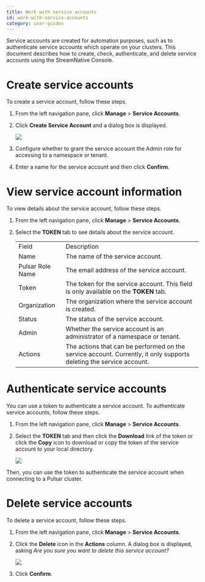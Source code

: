 ```yaml
---
title: Work with service accounts
id: work-with-service-accounts
category: user-guides
---
```


Service accounts are created for automation purposes, such as to authenticate service accounts which operate on your clusters. This document describes how to create, check, authenticate, and delete service accounts using the StreamNative Console.

# Create service accounts

To create a service account, follow these steps.

1. From the left navigation pane, click **Manage** > **Service Accounts**.

2. Click **Create Service Account** and a dialog box is displayed.
   
   ![](../../image/create-service-account.png)

3. Configure whether to grant the service account the Admin role for accessing to a namespace or tenant.

4. Enter a name for the service account and then click **Confirm**.

# View service account information

To view details about the service account, follow these steps.

1. From the left navigation pane, click **Manage** > **Service Accounts**.

2. Select the **TOKEN** tab to see details about the service account.

    <table>
    <tr>
    <td>
    Field
    </td>
    <td>Description
    </td>
    </tr>
    <tr>
    <td>Name
    </td>
    <td>The name of the service account.
    </td>
    </tr>
    <tr>
    <td>Pulsar Role Name 
    </td>
    <td>The email address of the service account. 
    </td>
    </tr>
    <tr>
    <td>Token
    </td>
    <td>The token for the service account. This field is only available on the <strong>TOKEN</strong> tab.
    </td>
    </tr>
    <tr>
    <td>Organization
    </td>
    <td>The organization where the service account is created.
    </td>
    </tr>
    <tr>
    <td>Status
    </td>
    <td>The status of the service account.
    </td>
    </tr>
    <tr>
    <td>Admin
    </td>
    <td>Whether the service account is an administrator of a namespace or tenant.
    </td>
    </tr>
    <tr>
    <td>Actions
    </td>
    <td>The actions that can be performed on the service account. Currently, it only supports deleting the service account.
    </td>
    </tr>
    </table>

# Authenticate service accounts

You can use a token to authenticate a service account. To authenticate service accounts, follow these steps.

1. From the left navigation pane, click **Manage** > **Service Accounts**.

2. Select the **TOKEN** tab and then click the **Download** link of the token or click the **Copy** icon to download or copy the token of the service account to your local directory.

   ![](../../image/download-token.png)

Then, you can use the token to authenticate the service account when connecting to a Pulsar cluster.

# Delete service accounts

To delete a service account, follow these steps.

1. From the left navigation pane, click **Manage** > **Service Accounts**.

2. Click the **Delete** icon in the **Actions** column. A dialog box is displayed, asking _Are you sure you want to delete this service account?_

   ![](../../image/delete-service-accounts.png)

3. Click **Confirm**.
